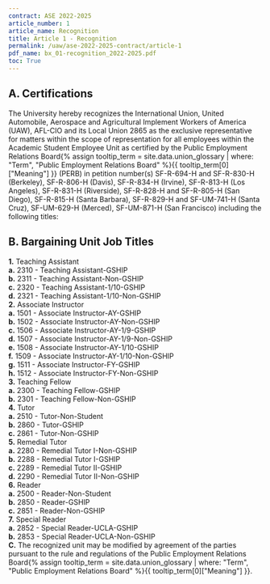 ```yaml
---
contract: ASE 2022-2025
article_number: 1
article_name: Recognition 
title: Article 1 - Recognition 
permalink: /uaw/ase-2022-2025-contract/article-1
pdf_name: bx_01-recognition_2022-2025.pdf
toc: True
---
```



## A. Certifications

The University hereby recognizes the International Union, United Automobile, Aerospace and Agricultural Implement Workers of America (UAW), AFL-CIO and its Local Union 2865 as the exclusive representative for matters within the scope of representation for all employees within the Academic Student Employee Unit as certified by the <span class="tooltip">Public Employment Relations Board<span class="tooltip-text">{% assign tooltip_term = site.data.union_glossary | where: "Term", "Public Employment Relations Board" %}{{ tooltip_term[0]["Meaning"] }}</span></span> (PERB) in petition number(s) SF-R-694-H and SF-R-830-H (Berkeley), SF-R-806-H (Davis), SF-R-834-H (Irvine), SF-R-813-H (Los Angeles), SF-R-831-H (Riverside), SF-R-828-H and SF-R-805-H (San Diego), SF-R-815-H (Santa Barbara), SF-R-829-H and SF-UM-741-H (Santa Cruz), SF-UM-629-H (Merced), SF-UM-871-H (San Francisco) including the following titles:

## B. Bargaining Unit Job Titles

<div class="lvl2"><b>1.</b> Teaching Assistant</div>
<div class="lvl3"><b>a.</b> 2310 - Teaching Assistant-GSHIP</div>
<div class="lvl3"><b>b.</b> 2311 - Teaching Assistant-Non-GSHIP</div>
<div class="lvl3"><b>c.</b> 2320 - Teaching Assistant-1/10-GSHIP</div>
<div class="lvl3"><b>d.</b> 2321 - Teaching Assistant-1/10-Non-GSHIP</div>
<div class="lvl2"><b>2.</b> Associate Instructor</div>
<div class="lvl3"><b>a.</b> 1501 - Associate Instructor-AY-GSHIP</div>
<div class="lvl3"><b>b.</b> 1502 - Associate Instructor-AY-Non-GSHIP</div>
<div class="lvl3"><b>c.</b> 1506 - Associate Instructor-AY-1/9-GSHIP</div>
<div class="lvl3"><b>d.</b> 1507 - Associate Instructor-AY-1/9-Non-GSHIP</div>
<div class="lvl3"><b>e.</b> 1508 - Associate Instructor-AY-1/10-GSHIP</div>
<div class="lvl3"><b>f.</b> 1509 - Associate Instructor-AY-1/10-Non-GSHIP</div>
<div class="lvl3"><b>g.</b> 1511 - Associate Instructor-FY-GSHIP</div>
<div class="lvl3"><b>h.</b> 1512 - Associate Instructor-FY-Non-GSHIP</div>
<div class="lvl2"><b>3.</b> Teaching Fellow</div>
<div class="lvl3"><b>a.</b> 2300 - Teaching Fellow-GSHIP</div>
<div class="lvl3"><b>b.</b> 2301 - Teaching Fellow-Non-GSHIP</div>
<div class="lvl2"><b>4.</b> Tutor</div>
<div class="lvl3"><b>a.</b> 2510 - Tutor-Non-Student</div>
<div class="lvl3"><b>b.</b> 2860 - Tutor-GSHIP</div>
<div class="lvl3"><b>c.</b> 2861 - Tutor-Non-GSHIP</div>
<div class="lvl2"><b>5.</b> Remedial Tutor</div>
<div class="lvl3"><b>a.</b> 2280 - Remedial Tutor I-Non-GSHIP</div>
<div class="lvl3"><b>b.</b> 2288 - Remedial Tutor I-GSHIP</div>
<div class="lvl3"><b>c.</b> 2289 - Remedial Tutor II-GSHIP</div>
<div class="lvl3"><b>d.</b> 2290 - Remedial Tutor II-Non-GSHIP</div>
<div class="lvl2"><b>6.</b> Reader</div>
<div class="lvl3"><b>a.</b> 2500 - Reader-Non-Student</div>
<div class="lvl3"><b>b.</b> 2850 - Reader-GSHIP</div>
<div class="lvl3"><b>c.</b> 2851 - Reader-Non-GSHIP</div>
<div class="lvl2"><b>7.</b> Special Reader</div>
<div class="lvl3"><b>a.</b> 2852 - Special Reader-UCLA-GSHIP</div>
<div class="lvl3"><b>b.</b> 2853 - Special Reader-UCLA-Non-GSHIP</div>
<div class="lvl1"><b>C.</b> The recognized unit may be modified by agreement of the parties pursuant to the rule and regulations of the <span class="tooltip">Public Employment Relations Board<span class="tooltip-text">{% assign tooltip_term = site.data.union_glossary | where: "Term", "Public Employment Relations Board" %}{{ tooltip_term[0]["Meaning"] }}</span></span>.</div>

